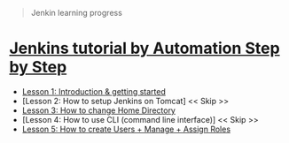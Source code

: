 > Jenkin learning progress

# [Jenkins tutorial by Automation Step by Step](https://www.youtube.com/watch?v=89yWXXIOisk&list=PLhW3qG5bs-L_ZCOA4zNPSoGbnVQ-rp_dG&ab_channel=AutomationStepbyStep)
- [Lesson 1: Introduction & getting started](lesson-01.md)
- [Lesson 2: How to setup Jenkins on Tomcat] << Skip >>
- [Lesson 3: How to change Home Directory](lesson-03.md)
- [Lesson 4: How to use CLI (command line interface)] << Skip >>
- [Lesson 5: How to create Users + Manage + Assign Roles](lesson-05.md)